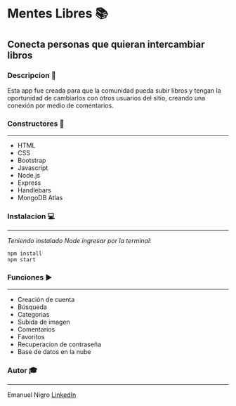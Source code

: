 Mentes Libres :books:
======
Conecta personas que quieran intercambiar libros
------
### Descripcion :eyes:
Esta app fue creada para que la comunidad pueda subir libros y tengan la oportunidad de cambiarlos con otros usuarios del sitio, creando una conexión por medio de comentarios.

### Constructores :construction_worker:
------
* HTML
* CSS
* Bootstrap
* Javascript
* Node.js
* Express
* Handlebars
* MongoDB Atlas


### Instalacion :computer:
------
_Teniendo instalado Node ingresar por la terminal:_

``` 
npm install 
npm start
```

### Funciones  :arrow_forward:
------
* Creación de cuenta
* Búsqueda
* Categorias
* Subida de imagen
* Comentarios
* Favoritos
* Recuperacion de contraseña
* Base de datos en la nube

### Autor :mortar_board:
------
Emanuel Nigro [LinkedIn](https://www.linkedin.com/in/emanuel-nigro/)






